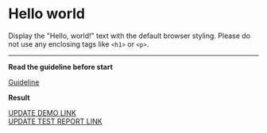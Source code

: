 # Hello world

Display the "Hello, world!" text with the default browser styling. Please do not 
use any enclosing tags like `<h1>` or `<p>`.
___

**Read the guideline before start**

[Guideline](https://mate-academy.github.io/layout_task-guideline/)

**Result**

[UPDATE DEMO LINK](https://pastushenkovik.github.io/layout_hello-world/) <br>
[UPDATE TEST REPORT LINK](https://pastushenkovik.github.io/layout_hello-world/report/html_report/)
